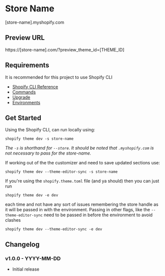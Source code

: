 # Store Name

[store-name].myshopify.com

## Preview URL

https://[store-name].com/?preview_theme_id=[THEME_ID]

## Requirements

It is recommended for this project to use Shopify CLI

- [Shopify CLI Reference](https://shopify.dev/themes/tools/cli)  
- [Commands](https://shopify.dev/docs/themes/tools/cli/commands)  
- [Upgrade](https://shopify.dev/docs/themes/tools/cli/commands#upgrade)
- [Environments](https://shopify.dev/docs/themes/tools/cli/environments)

## Get Started

Using the Shopify CLI, can run locally using:

`shopify theme dev -s store-name`

_The `-s` is shorthand for `--store`. It should be noted that `.myshopify.com` is not necessary to pass for the store-name._

If working out of the the customizer and need to save updated sections use:

`shopify theme dev --theme-editor-sync -s store-name`

If you're using the `shopify.theme.toml` file (and ya should) then you can just run

`shopify theme dev -e dev`

each time and not have any sort of issues remembering the store handle as it will be passed in with the environment. Passing in other flags, like the `--theme-editor-sync` need to be passed in before the environment to avoid clashes

`shopify theme dev --theme-editor-sync -e dev`

## Changelog

### v1.0.0 - YYYY-MM-DD

- Initial release

